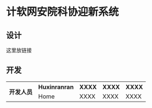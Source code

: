 # 计软网安院科协迎新系统
## 设计
这里放链接
## 开发
<table>
<tr>
<th rowspan="2">开发人员</th>
<th>Huxinranran</th>
<th>XXXX</th>
<th>XXXX</th>
<th>XXXX</th>
</tr>
<tr>
<td>Home</td>
<td>XXXX</td>
<td>XXXX</td>
<td>XXXX</td>
</tr>
</table>
